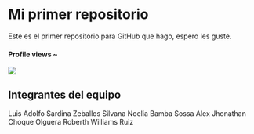 # Mi primer repositorio
Este es el primer repositorio para GitHub que hago, espero les guste.




<h4 align="left"> 
  Profile views ~ <br><br>
  <img src="https://profile-counter.glitch.me/NadieOutis/count.svg" />
</h4>







## Integrantes del equipo
Luis Adolfo Sardina Zeballos
Silvana Noelia Bamba Sossa
Alex Jhonathan Choque Olguera
Roberth Williams Ruiz

